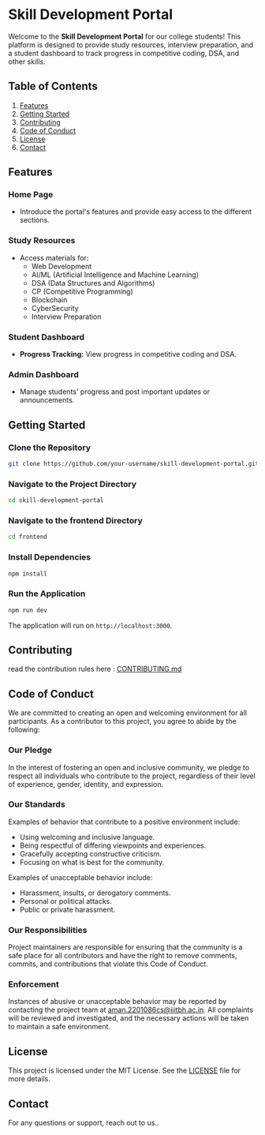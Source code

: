 
# Skill Development Portal

Welcome to the **Skill Development Portal** for our college students! This platform is designed to provide study resources, interview preparation, and a student dashboard to track progress in competitive coding, DSA, and other skills.

## Table of Contents
1. [Features](#features)
2. [Getting Started](#getting-started)
3. [Contributing](#contributing)
4. [Code of Conduct](#code-of-conduct)
5. [License](#license)
6. [Contact](#contact)

## Features

### Home Page
- Introduce the portal's features and provide easy access to the different sections.

### Study Resources
- Access materials for:
  - Web Development
  - AI/ML (Artificial Intelligence and Machine Learning)
  - DSA (Data Structures and Algorithms)
  - CP (Competitive Programming)
  - Blockchain
  - CyberSecurity
  - Interview Preparation

### Student Dashboard
- **Progress Tracking:** View progress in competitive coding and DSA.

### Admin Dashboard
- Manage students' progress and post important updates or announcements.

## Getting Started

### Clone the Repository

```bash
git clone https://github.com/your-username/skill-development-portal.git
```

### Navigate to the Project Directory

```bash
cd skill-development-portal
```

### Navigate to the frontend Directory

```bash
cd frontend
```

### Install Dependencies

```bash
npm install
```

### Run the Application

```bash
npm run dev
```

The application will run on `http://localhost:3000`.

## Contributing
read the contribution rules here : [CONTRIBUTING.md](https://github.com/amanbind898/skill-development-portal/blob/main/CONTRIBUTING.md)


## Code of Conduct

We are committed to creating an open and welcoming environment for all participants. As a contributor to this project, you agree to abide by the following:

### Our Pledge
In the interest of fostering an open and inclusive community, we pledge to respect all individuals who contribute to the project, regardless of their level of experience, gender, identity, and expression.

### Our Standards
Examples of behavior that contribute to a positive environment include:
- Using welcoming and inclusive language.
- Being respectful of differing viewpoints and experiences.
- Gracefully accepting constructive criticism.
- Focusing on what is best for the community.

Examples of unacceptable behavior include:
- Harassment, insults, or derogatory comments.
- Personal or political attacks.
- Public or private harassment.

### Our Responsibilities
Project maintainers are responsible for ensuring that the community is a safe place for all contributors and have the right to remove comments, commits, and contributions that violate this Code of Conduct.

### Enforcement
Instances of abusive or unacceptable behavior may be reported by contacting the project team at [aman.2201086cs@iiitbh.ac.in](mailto:aman.2201086cs@iiitbh.ac.in). All complaints will be reviewed and investigated, and the necessary actions will be taken to maintain a safe environment.

## License

This project is licensed under the MIT License. See the [LICENSE](LICENSE) file for more details.

## Contact

For any questions or support, reach out to us..
